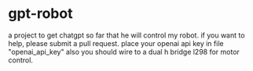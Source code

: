 # gpt-robot
a project to get chatgpt so far that he will control my robot. if you want to help, please submit a pull request. place your openai api key in file "openai_api_key"
also you should wire to a dual h bridge l298 for motor control.
